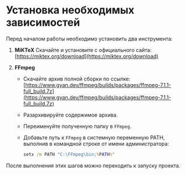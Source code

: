 # Установка необходимых зависимостей

Перед началом работы необходимо установить два инструмента:

1. **MiKTeX**
   Скачайте и установите с официального сайта:
   [https://miktex.org/download](https://miktex.org/download)

2. **FFmpeg**

   * Скачайте архив полной сборки по ссылке:
     [https://www.gyan.dev/ffmpeg/builds/packages/ffmpeg-7.1.1-full_build.7z](https://www.gyan.dev/ffmpeg/builds/packages/ffmpeg-7.1.1-full_build.7z)
   * Разархивируйте содержимое архива.
   * Переименуйте полученную папку в `FFmpeg`.
   * Добавьте путь к `FFmpeg` в системную переменную PATH, выполнив в командной строке от имени администратора:

     ```cmd
     setx /m PATH "C:\FFmpeg\bin;%PATH%"
     ```

После выполнения этих шагов можно переходить к запуску проекта.
